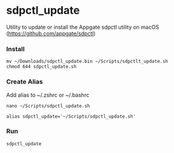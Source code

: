 # sdpctl_update
Utility to update or install the Appgate sdpctl utility on macOS (https://github.com/appgate/sdpctl)

### Install
```
mv ~/Downloads/sdpctl_update.bin ~/Scripts/sdpctlt_update.sh
chmod 644 sdpctl_update.sh
```

### Create Alias

Add alias to ~/.zshrc or ~/.bashrc
```
nano ~/Scripts/sdpctl_update.sh
```
```
alias sdpctl_update='~/Scripts/sdpctl_update.sh'
```

### Run
```
sdpctl_update
```
